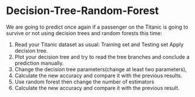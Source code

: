 # Decision-Tree-Random-Forest

We are going to predict once again if a passenger on the Titanic is going to survive or not using decision trees and random forests this time: 

1. Read your Titanic dataset as usual: Training set and Testing set Apply decision tree. 
2. Plot your decision tree and try to read the tree branches and conclude a prediction manually.
3. Change the decision tree parameters(change at least two parameters), 
4. Calculate the new accuracy and compare it with the previous results. 
5. Use random forest then change the number of estimators
6. Calculate the new accuracy and compare it with the previous result.
